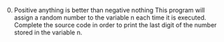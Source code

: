 0. Positive anything is better than negative nothing
This program will assign a random number to the variable n each time it is executed. Complete the source code in order to print the last digit of the number stored in the variable n.
